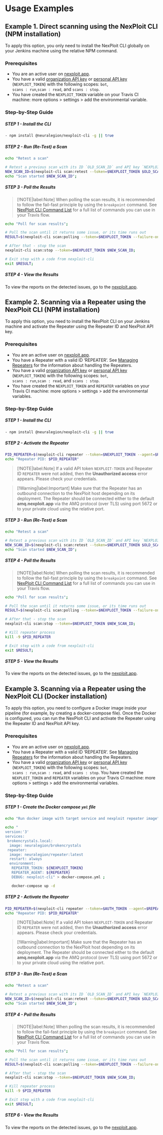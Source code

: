 # Usage Examples
## Example 1. Direct scanning using the NexPloit CLI (NPM installation)
To apply this option, you only need to install the NexPloit CLI globally on your Jenkins machine using the relative NPM command. 

### Prerequisites<!-- {docsify-ignore} -->
* You are an active user on  [nexploit.app](https://nexploit.app). 
*  You have a valid [organization API key](https://kb.neuralegion.com/#/guide/np-web-ui/advanced-set-up/managing-org?id=managing-organization-apicli-authentication-tokens) or [personal API key](https://kb.neuralegion.com/#/guide/np-web-ui/advanced-set-up/managing-personal-account?id=managing-your-personal-api-keys-authentication-tokens) (`NEXPLOIT_TOKEN`) with the following scopes: `bot`,<br>`scans : run`,`scan : read`, and `scans : stop`.
* You have created the `NEXPLOIT_TOKEN` variable on your Travis CI machine: more options > settings > add the environmental variable.

### Step-by-Step Guide<!-- {docsify-ignore} -->

<!-- tabs:start -->

##### **STEP 1 - Install the CLI**

```bash
- npm install @neuralegion/nexploit-cli -g || true
```

##### **STEP 2 -  Run (Re-Test) a Scan**

```bash
echo "Retest a scan"

# Retest a previous scan with its ID `OLD_SCAN_ID` and API key `NEXPLOIT_TOKEN`
NEW_SCAN_ID=$(nexploit-cli scan:retest --token=$NEXPLOIT_TOKEN $OLD_SCAN_ID;
echo "Scan started $NEW_SCAN_ID";
```

##### **STEP 3 -  Poll the Results**

>[!NOTE|label:Note]
When polling the scan results, it is recommended to follow the fail-fast principle by using the `breakpoint` command.  See [NexPloit CLI Command List](guide/np-cli/command-list.md) for a full list of commands you can use in your Travis flow.

```bash
echo "Poll for scan results";

# Poll the scan until it returns some issue, or its time runs out
RESULT=$(nexploit-cli scan:polling --token=$NEXPLOIT_TOKEN --failure-on=first-issue --interval=10000 $NEW_SCAN_ID);

# After that - stop the scan
nexploit-cli scan:stop --token=$NEXPLOIT_TOKEN $NEW_SCAN_ID;

# Exit step with a code from nexploit-cli
exit $RESULT;
```

##### **STEP 4 -  View the  Results**
To view the reports on the detected issues, go to the [nexploit.app](https://nexploit.app).

<!-- tabs:end -->



## Example 2. Scanning via a Repeater using the NexPloit CLI (NPM installation)
To apply this option, you need to install the NexPloit CLI on your Jenkins machine and activate the Repeater using the Repeater ID and NexPloit API key. 

### Prerequisites<!-- {docsify-ignore} -->
* You are an active user on  [nexploit.app](https://nexploit.app). 
* You have a Repeater with a valid ID ‘REPEATER’. See [Managing Repeaters](/guide/np-web-ui/advanced-set-up/managing-repeaters.md) for the information about handling the Repeaters.
*  You have a valid [organization API key](https://kb.neuralegion.com/#/guide/np-web-ui/advanced-set-up/managing-org?id=managing-organization-apicli-authentication-tokens) or [personal API key](https://kb.neuralegion.com/#/guide/np-web-ui/advanced-set-up/managing-personal-account?id=managing-your-personal-api-keys-authentication-tokens) (`NEXPLOIT_TOKEN`) with the following scopes: `bot`,<br>`scans : run`,`scan : read`, and `scans : stop`.
* You have created the `NEXPLOIT_TOKEN` and `REPEATER` variables on your Travis CI machine: more options > settings > add the environmental variables.

### Step-by-Step Guide<!-- {docsify-ignore} -->

<!-- tabs:start -->

##### **STEP 1 - Install the CLI**

```bash
- npm install @neuralegion/nexploit-cli -g || true
```
##### **STEP 2 - Activate the Repeater**

```bash
PID_REPEATER=$(nexploit-cli repeater --token=$NEXPLOIT_TOKEN --agent=$REPEATER &> /dev/null & echo $!)
echo "Repeater PID: $PID_REPEATER"
```

>[!NOTE|label:Note]
If a valid API token `NEXPLOIT-TOKEN` and Repeater ID `REPEATER` were not added, then the **Unauthorized access** error appears. Please check your credentials.

>[!Warning|label:Important]
Make sure that the Repeater has an outbound connection to the NexPloit host depending on its deployment. The Repeater should be connected either to the default **amq.nexploit.app** via the AMQ protocol (over TLS) using port 5672 or to your private cloud using the relative port. 

##### **STEP 3 -  Run (Re-Test) a Scan**

```bash
echo "Retest a scan"

# Retest a previous scan with its ID `OLD_SCAN_ID` and API key `NEXPLOIT_TOKEN`
NEW_SCAN_ID=$(nexploit-cli scan:retest --token=$NEXPLOIT_TOKEN $OLD_SCAN_ID;
echo "Scan started $NEW_SCAN_ID";
```

##### **STEP 4 -  Poll the Results**

>[!NOTE|label:Note]
When polling the scan results, it is recommended to follow the fail-fast principle by using the `breakpoint` command.  See [NexPloit CLI Command List](guide/np-cli/command-list.md) for a full list of commands you can use in your Travis flow.

```bash
echo "Poll for scan results";

# Poll the scan until it returns some issue, or its time runs out
RESULT=$(nexploit-cli scan:polling --token=$NEXPLOIT_TOKEN --failure-on=first-issue --interval=10000 $NEW_SCAN_ID);

# After that - stop the scan
nexploit-cli scan:stop --token=$NEXPLOIT_TOKEN $NEW_SCAN_ID;

# Kill repeater process
kill -9 $PID_REPEATER

# Exit step with a code from nexploit-cli
exit $RESULT;
```

##### **STEP 5 -  View the  Results**
To view the reports on the detected issues, go to the [nexploit.app](https://nexploit.app).

<!-- tabs:end -->

## Example 3. Scanning via a Repeater using the NexPloit CLI (Docker installation)
To apply this option, you need to configure a Docker image inside your pipeline (for example,  by creating a docker-compose file). Once the Docker is configured, you can run the NexPloit CLI and activate the Repeater using the Repeater ID and NexPloit API key.   

### Prerequisites<!-- {docsify-ignore} -->
* You are an active user on  [nexploit.app](https://nexploit.app). 
* You have a Repeater with a valid ID ‘REPEATER’. See [Managing Repeaters](/guide/np-web-ui/advanced-set-up/managing-repeaters.md) for the information about handling the Repeaters.
*  You have a valid [organization API key](https://kb.neuralegion.com/#/guide/np-web-ui/advanced-set-up/managing-org?id=managing-organization-apicli-authentication-tokens) or [personal API key](https://kb.neuralegion.com/#/guide/np-web-ui/advanced-set-up/managing-personal-account?id=managing-your-personal-api-keys-authentication-tokens) (`NEXPLOIT_TOKEN`) with the following scopes: `bot`,<br>`scans : run`,`scan : read`, and `scans : stop`.
You have created the `NEXPLOIT_TOKEN` and `REPEATER` variables on your Travis CI machine: more options > settings > add the environmental variables.

### Step-by-Step Guide<!-- {docsify-ignore} -->

<!-- tabs:start -->

##### **STEP 1 - Create the Docker compose `yml` file**
```bash
echo "Run docker image with target service and nexploit repeater image";

echo "
version:'3'
services:
 brokencrystals.local:
  image: neuralegion/brokencrystals
 repeater:
  image: neuralegion/repeater:latest
  restart: always
  environment:
   REPEATER_TOKEN: ${NEXPLOIT_TOKEN}
   REPEATER_AGENT: ${REPEATER}
   DEBUG: nexploit-cli" > docker-compose.yml ;

   docker-compose up -d
```

##### **STEP 2 - Activate the Repeater**

```bash
PID_REPEATER=$(nexploit-cli repeater --token=$AUTH_TOKEN --agent=$REPEATER_ID &> /dev/null & echo $!)
echo "Repeater PID: $PID_REPEATER"
```

>[!NOTE|label:Note]
If a valid API token `NEXPLOIT-TOKEN` and Repeater ID `REPEATER` were not added, then the **Unauthorized access** error appears. Please check your credentials.

>[!Warning|label:Important]
Make sure that the Repeater has an outbound connection to the NexPloit host depending on its deployment. The Repeater should be connected either to the default **amq.nexploit.app** via the AMQ protocol (over TLS) using port 5672 or to your private cloud using the relative port. 

##### **STEP 3 -  Run (Re-Test) a Scan**

```bash
echo "Retest a scan"

# Retest a previous scan with its ID `OLD_SCAN_ID` and API key `NEXPLOIT_TOKEN`
NEW_SCAN_ID=$(nexploit-cli scan:retest --token=$NEXPLOIT_TOKEN $OLD_SCAN_ID;
echo "Scan started $NEW_SCAN_ID";
```

##### **STEP 4 -  Poll the Results**

>[!NOTE|label:Note]
When polling the scan results, it is recommended to follow the fail-fast principle by using the `breakpoint` command.  See [NexPloit CLI Command List](guide/np-cli/command-list.md) for a full list of commands you can use in your Travis flow.

```bash
echo "Poll for scan results";

# Poll the scan until it returns some issue, or its time runs out
RESULT=$(nexploit-cli scan:polling --token=$NEXPLOIT_TOKEN --failure-on=first-issue --interval=10000 $NEW_SCAN_ID);

# After that - stop the scan
nexploit-cli scan:stop --token=$NEXPLOIT_TOKEN $NEW_SCAN_ID;

# Kill repeater process
kill -9 $PID_REPEATER

# Exit step with a code from nexploit-cli
exit $RESULT;
```

##### **STEP 6 -  View the  Results**
To view the reports on the detected issues, go to the [nexploit.app](https://nexploit.app).

<!-- tabs:end -->





